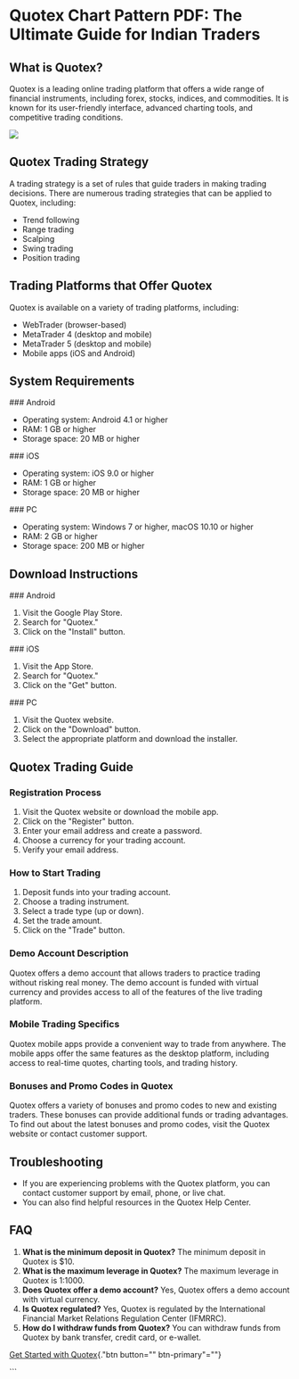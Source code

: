 # Quotex Chart Pattern PDF: The Ultimate Guide for Indian Traders

## What is Quotex?

Quotex is a leading online trading platform that offers a wide range of
financial instruments, including forex, stocks, indices, and
commodities. It is known for its user-friendly interface, advanced
charting tools, and competitive trading conditions.

[![](https://static.quotex.io/files/4_en/300_250.jpg)](https://traff.sbs/brokerqxlid)

## Quotex Trading Strategy

A trading strategy is a set of rules that guide traders in making
trading decisions. There are numerous trading strategies that can be
applied to Quotex, including:

-   Trend following
-   Range trading
-   Scalping
-   Swing trading
-   Position trading

## Trading Platforms that Offer Quotex

Quotex is available on a variety of trading platforms, including:

-   WebTrader (browser-based)
-   MetaTrader 4 (desktop and mobile)
-   MetaTrader 5 (desktop and mobile)
-   Mobile apps (iOS and Android)

## System Requirements

\### Android

-   Operating system: Android 4.1 or higher
-   RAM: 1 GB or higher
-   Storage space: 20 MB or higher

\### iOS

-   Operating system: iOS 9.0 or higher
-   RAM: 1 GB or higher
-   Storage space: 20 MB or higher

\### PC

-   Operating system: Windows 7 or higher, macOS 10.10 or higher
-   RAM: 2 GB or higher
-   Storage space: 200 MB or higher

## Download Instructions

\### Android

1.  Visit the Google Play Store.
2.  Search for "Quotex."
3.  Click on the "Install" button.

\### iOS

1.  Visit the App Store.
2.  Search for "Quotex."
3.  Click on the "Get" button.

\### PC

1.  Visit the Quotex website.
2.  Click on the "Download" button.
3.  Select the appropriate platform and download the installer.

## Quotex Trading Guide

### Registration Process

1.  Visit the Quotex website or download the mobile app.
2.  Click on the "Register" button.
3.  Enter your email address and create a password.
4.  Choose a currency for your trading account.
5.  Verify your email address.

### How to Start Trading

1.  Deposit funds into your trading account.
2.  Choose a trading instrument.
3.  Select a trade type (up or down).
4.  Set the trade amount.
5.  Click on the "Trade" button.

### Demo Account Description

Quotex offers a demo account that allows traders to practice trading
without risking real money. The demo account is funded with virtual
currency and provides access to all of the features of the live trading
platform.

### Mobile Trading Specifics

Quotex mobile apps provide a convenient way to trade from anywhere. The
mobile apps offer the same features as the desktop platform, including
access to real-time quotes, charting tools, and trading history.

### Bonuses and Promo Codes in Quotex

Quotex offers a variety of bonuses and promo codes to new and existing
traders. These bonuses can provide additional funds or trading
advantages. To find out about the latest bonuses and promo codes, visit
the Quotex website or contact customer support.

## Troubleshooting

-   If you are experiencing problems with the Quotex platform, you can
    contact customer support by email, phone, or live chat.
-   You can also find helpful resources in the Quotex Help Center.

## FAQ

1.  **What is the minimum deposit in Quotex?** The minimum deposit in
    Quotex is \$10.
2.  **What is the maximum leverage in Quotex?** The maximum leverage in
    Quotex is 1:1000.
3.  **Does Quotex offer a demo account?** Yes, Quotex offers a demo
    account with virtual currency.
4.  **Is Quotex regulated?** Yes, Quotex is regulated by the
    International Financial Market Relations Regulation Center (IFMRRC).
5.  **How do I withdraw funds from Quotex?** You can withdraw funds from
    Quotex by bank transfer, credit card, or e-wallet.

[Get Started with
Quotex](\%22https://traff.sbs/brokerqxsignup\%22){."btn button=""
btn-primary"=""}

\`\`\`

